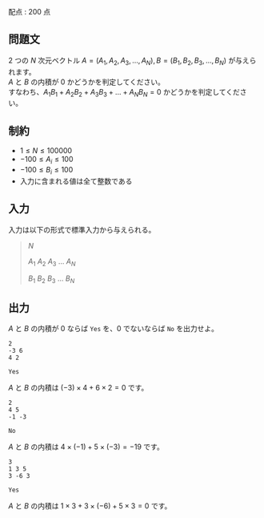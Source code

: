 配点 : $200$ 点

## 問題文

$2$ つの $N$ 次元ベクトル $A = (A_1, A_2, A_3, \dots, A_N), B = (B_1, B_2, B_3, \dots, B_N)$ が与えられます。<br>
$A$ と $B$ の内積が $0$ かどうかを判定してください。<br>
すなわち、$A_1B_1 + A_2B_2 + A_3B_3 + \dots + A_NB_N = 0$ かどうかを判定してください。  

## 制約

- $1 \le N \le 100000$
- $-100 \le A_i \le 100$
- $-100 \le B_i \le 100$
- 入力に含まれる値は全て整数である

## 入力

入力は以下の形式で標準入力から与えられる。

> $N$
> 
> $A_1$ $A_2$ $A_3$ $\dots$ $A_N$
> 
> $B_1$ $B_2$ $B_3$ $\dots$ $B_N$

## 出力

$A$ と $B$ の内積が $0$ ならば `Yes` を、$0$ でないならば `No` を出力せよ。  

```input1
2
-3 6
4 2
```

```output1
Yes
```

$A$ と $B$ の内積は $(-3) \times 4 + 6 \times 2 = 0$ です。  

```input2
2
4 5
-1 -3
```

```output2
No
```

$A$ と $B$ の内積は $4 \times (-1) + 5 \times (-3) = -19$ です。  

```input3
3
1 3 5
3 -6 3
```

```output3
Yes
```

$A$ と $B$ の内積は $1 \times 3 + 3 \times (-6) + 5 \times 3 = 0$ です。